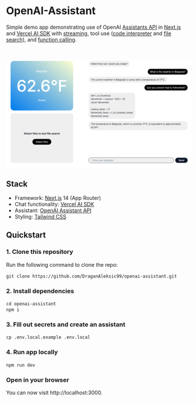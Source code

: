 # OpenAI-Assistant

Simple demo app demonstrating use of OpenAI [Assistants API](https://platform.openai.com/docs/assistants/overview) in [Next.js](https://nextjs.org/) and [Vercel AI SDK](https://sdk.vercel.ai/docs/introduction) with [streaming](https://platform.openai.com/docs/assistants/overview/step-4-create-a-run), tool use ([code interpreter](https://platform.openai.com/docs/assistants/tools/code-interpreter) and [file search](https://platform.openai.com/docs/assistants/tools/file-search)), and [function calling](https://platform.openai.com/docs/assistants/tools/function-calling).

<br>

![](opeanai-assistant.png)

## Stack

- Framework: [Next.js](https://nextjs.org/) 14 (App Router)
- Chat functionality: [Vercel AI SDK](https://sdk.vercel.ai/docs/introduction)
- Assistant: [OpenAI Assistant API](https://platform.openai.com/docs/assistants/overview)
- Styling: [Tailwind CSS](https://tailwindcss.com/)

## Quickstart

### 1. Clone this repository

Run the following command to clone the repo:

```
git clone https://github.com/DraganAleksic99/openai-assistant.git
```

### 2. Install dependencies

```
cd openai-assistant
npm i
```

### 3. Fill out secrets and create an assistant

```
cp .env.local.example .env.local
```

### 4. Run app locally

```
npm run dev
```

### Open in your browser

You can now visit http://localhost:3000.
